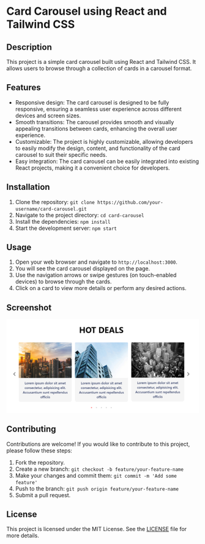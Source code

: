 # Card Carousel using React and Tailwind CSS

## Description
This project is a simple card carousel built using React and Tailwind CSS. It allows users to browse through a collection of cards in a carousel format.

## Features
- Responsive design: The card carousel is designed to be fully responsive, ensuring a seamless user experience across different devices and screen sizes.
- Smooth transitions: The carousel provides smooth and visually appealing transitions between cards, enhancing the overall user experience.
- Customizable: The project is highly customizable, allowing developers to easily modify the design, content, and functionality of the card carousel to suit their specific needs.
- Easy integration: The card carousel can be easily integrated into existing React projects, making it a convenient choice for developers.

## Installation
1. Clone the repository: `git clone https://github.com/your-username/card-carousel.git`
2. Navigate to the project directory: `cd card-carousel`
3. Install the dependencies: `npm install`
4. Start the development server: `npm start`

## Usage
1. Open your web browser and navigate to `http://localhost:3000`.
2. You will see the card carousel displayed on the page.
3. Use the navigation arrows or swipe gestures (on touch-enabled devices) to browse through the cards.
4. Click on a card to view more details or perform any desired actions.


## Screenshot

<img align="center" alt="readme_image" src="src/assets/readme_images/readme1.png" />

## Contributing
Contributions are welcome! If you would like to contribute to this project, please follow these steps:
1. Fork the repository.
2. Create a new branch: `git checkout -b feature/your-feature-name`
3. Make your changes and commit them: `git commit -m 'Add some feature'`
4. Push to the branch: `git push origin feature/your-feature-name`
5. Submit a pull request.

## License
This project is licensed under the MIT License. See the [LICENSE](./LICENSE) file for more details.
